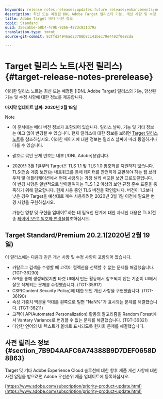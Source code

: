 ```yaml
---
keywords: release notes;releases;updates;future release;enhancements;new features;fixes
description: 최신 또는 예정된 DNL Adobe Target 릴리스의 기능, 개선 사항 및 수정 사항에 대한 정보를 제공하는 릴리스 노트입니다.
title: Adobe Target 베타 버전 정보
topic: Standard
uuid: 35ecabbe-b8b4-479b-9266-4823c831d79a
translation-type: tm+mt
source-git-commit: 93ffd24946ad23780b8c141bec79e4492f0e8cda

---
```



# Target 릴리스 노트(사전 릴리스){#target-release-notes-prerelease}

이러한 릴리스 노트는 최신 또는 예정된 [!DNL Adobe Target] 릴리스의 기능, 향상된 기능 및 수정 사항에 대한 정보를 제공합니다.

**마지막 업데이트 날짜: 2020년 2월 18일**

>[!NOTE]
>
>* 이 문서에는 베타 버전 정보가 포함되어 있습니다. 릴리스 날짜, 기능 및 기타 정보는 예고 없이 변경될 수 있습니다. 현재 릴리스에 대한 정보를 보려면 [Target 릴리스 노트](release-notes.md)를 참조하십시오. 이러한 페이지에 대한 정보는 릴리스 날짜에 따라 동일하거나 다를 수 있습니다.
   >
   >
* 괄호로 묶인 문제 번호는 내부 [!DNL Adobe]용입니다.
   >
   >
* 2020년 3월 1일부터 Target은 TLS 1.1 및 TLS 1.0 암호화를 지원하지 않습니다. TLS(전송 계층 보안)는 네트워크를 통해 데이터를 안전하게 교환해야 하는 웹 브라우저 및 애플리케이션에서 현재 사용되는 가장 널리 배포된 보안 프로토콜입니다. 이 변경 사항은 일반적으로 받아들여지는 TLS 1.2 이상의 보안 규정 준수 표준을 충족하기 위해 필요합니다. 현재 사용 중인 TLS 버전을 확인합니다. 버전이 1.2보다 낮은 경우 Target을 예상대로 계속 사용하려면 2020년 3월 1일 이전에 필요한 변경 사항을 구현하십시오.
   >
   >   
   가능한 영향 및 구현을 업데이트하는 데 필요한 단계에 대한 자세한 내용은 TLS(전송 [레이어 보안) 암호화 변경을](/help/c-implementing-target/c-considerations-before-you-implement-target/tls-transport-layer-security-encryption.md)참조하십시오.


## Target Standard/Premium 20.2.1(2020년 2월 19일)

이 릴리스에는 다음과 같은 개선 사항 및 수정 사항이 포함되어 있습니다.

* 카탈로그 검색을 수행할 때 고객이 컬렉션을 선택할 수 없는 문제를 해결했습니다. (TGT-36230)
* API를 통해 생성되었지만 타겟 UI에서 만든 활동에서 참조되지 않는 기준이 UI에서 잘못 삭제되는 문제를 수정했습니다. (TGT-35917)
* CSP(Content Security Policy)에 대한 보안 개선 사항을 구현했습니다. (TGT-36190)
* 속성 가중치 백분율 막대를 왼쪽으로 밀면 &quot;NaN%&quot;가 표시되는 문제를 해결했습니다. (TGT-36211)
* 고객이 AP(Automated Personalization) 활동의 알고리즘을 Random Forest에서 Vantary Variance로 변경할 수 없는 문제를 해결했습니다. (TGT-36321)
* 다양한 언어의 UI 텍스트가 올바로 표시되도록 현지화 문제를 해결했습니다.

## 사전 릴리스 정보 {#section_7B9D4AAFC6A74388B9D7DEF0658D8B63}

Target 및 기타 Adobe Experience Cloud 솔루션에 대한 향후 제품 개선 사항에 대한 사전 알림을 받으려면 Adobe 우선순위 제품 업데이트에 등록하십시오.

[https://www.adobe.com/subscription/priority-product-update.html](https://www.adobe.com/subscription/priority-product-update.html)
